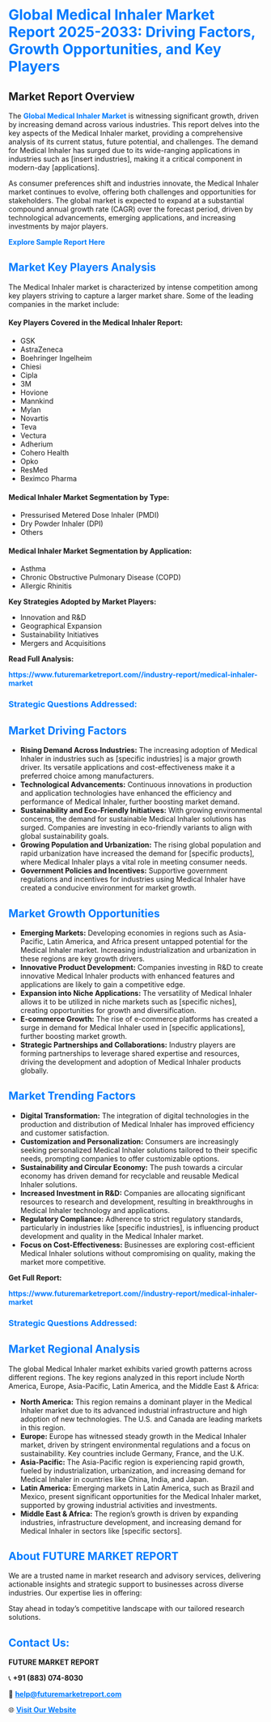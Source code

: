 <h1 style="color: #007BFF;">Global Medical Inhaler Market Report 2025-2033: Driving Factors, Growth Opportunities, and Key Players</h1>

<section id="overview">
<h2>Market Report Overview</h2>
<p>The <a href="https://www.futuremarketreport.com//industry-report/medical-inhaler-market" style="color: #007BFF; text-decoration: none;"><strong>Global Medical Inhaler Market</strong></a> is witnessing significant growth, driven by increasing demand across various industries. This report delves into the key aspects of the Medical Inhaler market, providing a comprehensive analysis of its current status, future potential, and challenges. The demand for Medical Inhaler has surged due to its wide-ranging applications in industries such as [insert industries], making it a critical component in modern-day [applications].</p>
<p>As consumer preferences shift and industries innovate, the Medical Inhaler market continues to evolve, offering both challenges and opportunities for stakeholders. The global market is expected to expand at a substantial compound annual growth rate (CAGR) over the forecast period, driven by technological advancements, emerging applications, and increasing investments by major players.</p>
</section>

<section id="overview">
<p><a href="https://www.futuremarketreport.com//request-sample/reportId=50227" style="color: #007BFF; text-decoration: none;"><strong>Explore Sample Report Here</strong></a></p>
</section>

<section id="key-players">
<h2 style="color: #007BFF;">Market Key Players Analysis</h2>
<p>The Medical Inhaler market is characterized by intense competition among key players striving to capture a larger market share. Some of the leading companies in the market include:</p>
<h4>Key Players Covered in the Medical Inhaler Report:</h4>
<ul><li>GSK</li><li>AstraZeneca</li><li>Boehringer Ingelheim</li><li>Chiesi</li><li>Cipla</li><li>3M</li><li>Hovione</li><li>Mannkind</li><li>Mylan</li><li>Novartis</li><li>Teva</li><li>Vectura</li><li>Adherium</li><li>Cohero Health</li><li>Opko</li><li>ResMed</li><li>Beximco Pharma</li></ul>
<h4>Medical Inhaler Market Segmentation by Type:</h4>
<ul><li>Pressurised Metered Dose Inhaler (PMDI)</li><li>Dry Powder Inhaler (DPI)</li><li>Others</li></ul>

<h4>Medical Inhaler Market Segmentation by Application:</h4>
<ul><li>Asthma</li><li>Chronic Obstructive Pulmonary Disease (COPD)</li><li>Allergic Rhinitis</li></ul>
<p><strong>Key Strategies Adopted by Market Players:</strong></p>
<ul>
<li>Innovation and R&D</li>
<li>Geographical Expansion</li>
<li>Sustainability Initiatives</li>
<li>Mergers and Acquisitions</li>
</ul>
</section>

<section>
<p><strong>Read Full Analysis: </strong></p><a href="https://www.futuremarketreport.com//industry-report/medical-inhaler-market" style="color: #007BFF; text-decoration: none;"><strong>https://www.futuremarketreport.com//industry-report/medical-inhaler-market</strong></a>
<h3 style="color: #007BFF;">Strategic Questions Addressed:</h3>
</section>

<section id="driving-factors">
<h2 style="color: #007BFF;">Market Driving Factors</h2>
<ul>
<li><strong>Rising Demand Across Industries:</strong> The increasing adoption of Medical Inhaler in industries such as [specific industries] is a major growth driver. Its versatile applications and cost-effectiveness make it a preferred choice among manufacturers.</li>
<li><strong>Technological Advancements:</strong> Continuous innovations in production and application technologies have enhanced the efficiency and performance of Medical Inhaler, further boosting market demand.</li>
<li><strong>Sustainability and Eco-Friendly Initiatives:</strong> With growing environmental concerns, the demand for sustainable Medical Inhaler solutions has surged. Companies are investing in eco-friendly variants to align with global sustainability goals.</li>
<li><strong>Growing Population and Urbanization:</strong> The rising global population and rapid urbanization have increased the demand for [specific products], where Medical Inhaler plays a vital role in meeting consumer needs.</li>
<li><strong>Government Policies and Incentives:</strong> Supportive government regulations and incentives for industries using Medical Inhaler have created a conducive environment for market growth.</li>
</ul>
</section>

<section id="growth-opportunities">
<h2 style="color: #007BFF;">Market Growth Opportunities</h2>
<ul>
<li><strong>Emerging Markets:</strong> Developing economies in regions such as Asia-Pacific, Latin America, and Africa present untapped potential for the Medical Inhaler market. Increasing industrialization and urbanization in these regions are key growth drivers.</li>
<li><strong>Innovative Product Development:</strong> Companies investing in R&D to create innovative Medical Inhaler products with enhanced features and applications are likely to gain a competitive edge.</li>
<li><strong>Expansion into Niche Applications:</strong> The versatility of Medical Inhaler allows it to be utilized in niche markets such as [specific niches], creating opportunities for growth and diversification.</li>
<li><strong>E-commerce Growth:</strong> The rise of e-commerce platforms has created a surge in demand for Medical Inhaler used in [specific applications], further boosting market growth.</li>
<li><strong>Strategic Partnerships and Collaborations:</strong> Industry players are forming partnerships to leverage shared expertise and resources, driving the development and adoption of Medical Inhaler products globally.</li>
</ul>
</section>

<section id="trending-factors">
<h2 style="color: #007BFF;">Market Trending Factors</h2>
<ul>
<li><strong>Digital Transformation:</strong> The integration of digital technologies in the production and distribution of Medical Inhaler has improved efficiency and customer satisfaction.</li>
<li><strong>Customization and Personalization:</strong> Consumers are increasingly seeking personalized Medical Inhaler solutions tailored to their specific needs, prompting companies to offer customizable options.</li>
<li><strong>Sustainability and Circular Economy:</strong> The push towards a circular economy has driven demand for recyclable and reusable Medical Inhaler solutions.</li>
<li><strong>Increased Investment in R&D:</strong> Companies are allocating significant resources to research and development, resulting in breakthroughs in Medical Inhaler technology and applications.</li>
<li><strong>Regulatory Compliance:</strong> Adherence to strict regulatory standards, particularly in industries like [specific industries], is influencing product development and quality in the Medical Inhaler market.</li>
<li><strong>Focus on Cost-Effectiveness:</strong> Businesses are exploring cost-efficient Medical Inhaler solutions without compromising on quality, making the market more competitive.</li>
</ul>
</section>

<section>
<p><strong>Get Full Report: </strong></p><a href="https://www.futuremarketreport.com//industry-report/medical-inhaler-market" style="color: #007BFF; text-decoration: none;"><strong>https://www.futuremarketreport.com//industry-report/medical-inhaler-market</strong></a>
<h3 style="color: #007BFF;">Strategic Questions Addressed:</h3>
</section>


<section id="regional-analysis">
<h2 style="color: #007BFF;">Market Regional Analysis</h2>
<p>The global Medical Inhaler market exhibits varied growth patterns across different regions. The key regions analyzed in this report include North America, Europe, Asia-Pacific, Latin America, and the Middle East & Africa:</p>
<ul>
<li><strong>North America:</strong> This region remains a dominant player in the Medical Inhaler market due to its advanced industrial infrastructure and high adoption of new technologies. The U.S. and Canada are leading markets in this region.</li>
<li><strong>Europe:</strong> Europe has witnessed steady growth in the Medical Inhaler market, driven by stringent environmental regulations and a focus on sustainability. Key countries include Germany, France, and the U.K.</li>
<li><strong>Asia-Pacific:</strong> The Asia-Pacific region is experiencing rapid growth, fueled by industrialization, urbanization, and increasing demand for Medical Inhaler in countries like China, India, and Japan.</li>
<li><strong>Latin America:</strong> Emerging markets in Latin America, such as Brazil and Mexico, present significant opportunities for the Medical Inhaler market, supported by growing industrial activities and investments.</li>
<li><strong>Middle East & Africa:</strong> The region’s growth is driven by expanding industries, infrastructure development, and increasing demand for Medical Inhaler in sectors like [specific sectors].</li>
</ul>
</section>

<footer>
<h2 style="color: #007BFF;">About FUTURE MARKET REPORT</h2>
<p>We are a trusted name in market research and advisory services, delivering actionable insights and strategic support to businesses across diverse industries. Our expertise lies in offering:</p>

<p>Stay ahead in today’s competitive landscape with our tailored research solutions.</p>

<h2 style="color: #007BFF;">Contact Us:</h2>
<p><strong>FUTURE MARKET REPORT</strong></p>
<p>📞 <strong>+91 (883) 074-8030</strong></p>
<p>📧 <strong><a href="mailto:help@futuremarketreport.com" style="color: #007BFF;">help@futuremarketreport.com</a></strong></p>
<p>🌐 <strong><a href="https://www.futuremarketreport.com/" style="color: #007BFF;">Visit Our Website</a></strong></p>
</footer>